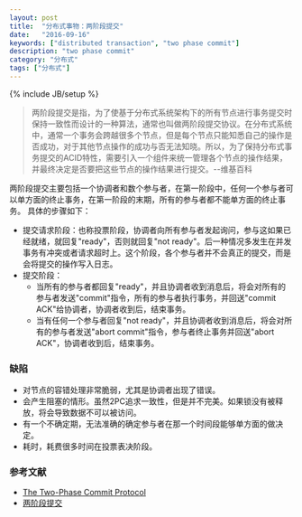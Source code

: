 ```yaml
---
layout: post
title:  "分布式事物：两阶段提交"
date:   "2016-09-16"
keywords: ["distributed transaction", "two phase commit"]
description: "two phase commit"
category: "分布式"
tags: ["分布式"]
---
```

{% include JB/setup %}

> 两阶段提交是指，为了使基于分布式系统架构下的所有节点进行事务提交时保持一致性而设计的一种算法，通常也叫做两阶段提交协议。在分布式系统中，通常一个事务会跨越很多个节点，但是每个节点只能知悉自己的操作是否成功，对于其他节点操作的成功与否无法知晓。所以，为了保持分布式事务提交的ACID特性，需要引入一个组件来统一管理各个节点的操作结果，并最终决定是否要把这些节点的操作结果进行提交。--维基百科

两阶段提交主要包括一个协调者和数个参与者，在第一阶段中，任何一个参与者可以单方面的终止事务，在第一阶段的末期，所有的参与者都不能单方面的终止事务。
具体的步骤如下：

* 提交请求阶段：也称投票阶段，协调者向所有参与者发起询问，参与这如果已经就绪，就回复"ready"，否则就回复"not ready"。后一种情况多发生在并发事务有冲突或者请求超时上。这个阶段，各个参与者并不会真正的提交，而是会将提交的操作写入日志。
* 提交阶段：
  * 当所有的参与者都回复"ready"，并且协调者收到消息后，将会对所有的参与者发送"commit"指令，所有的参与者执行事务，并回送"commit ACK"给协调者，协调者收到后，结束事务。
  * 当有任何一个参与者回复"not ready"，并且协调者收到消息后，将会对所有的参与者发送"abort commit"指令，参与者终止事务并回送"abort ACK"，协调者收到后，结束事务。

### 缺陷

* 对节点的容错处理非常脆弱，尤其是协调者出现了错误。
* 会产生阻塞的情形。虽然2PC追求一致性，但是并不完美。如果锁没有被释放，将会导致数据不可以被访问。
* 有一个不确定期，无法准确的确定参与者在那一个时间段能够单方面的做决定。
* 耗时，耗费很多时间在投票表决阶段。

###  参考文献

- [The Two-Phase Commit Protocol](http://courses.cs.vt.edu/~cs5204/fall00/distributedDBMS/duckett/tpcp.html)
- [两阶段提交](https://zh.wikipedia.org/wiki/%E4%BA%8C%E9%98%B6%E6%AE%B5%E6%8F%90%E4%BA%A4)
